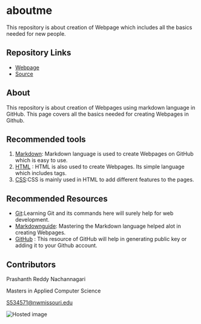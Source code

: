 # aboutme

This repository is about creation of Webpage which includes all the basics needed for new people.


## Repository Links 

- [Webpage](https://prashanthr036.github.io/aboutme/) 
- [Source](https://github.com/prashanthr036/aboutme) 


## About

This repository is about creation of Webpages using markdown language in GitHub. This page covers all the basics needed for creating Webpages in Github. 


## Recommended tools

1. [Markdown](https://www.markdowntutorial.com/): Markdown language is used to create Webpages on GitHub which is easy to use.
1. [HTML](https://www.tutorialspoint.com/html/) : HTML is also used to create Webpages. Its simple language which includes tags.
1. [CSS](https://www.tutorialspoint.com/css/):CSS is mainly used in HTML to add different features to the pages.


## Recommended Resources

- [Git](https://www.tutorialspoint.com/git/):Learning Git and its commands here will surely help for web development.
- [Markdownguide](https://guides.github.com/features/mastering-markdown/): Mastering the Markdown language helped alot in creating Webpages. 
- [GitHub](https://help.github.com/articles/generating-a-new-ssh-key-and-adding-it-to-the-ssh-agent/) : This resource of GitHub will help in generating public key or adding it to your Github account.


## Contributors

Prashanth Reddy Nachannagari

Masters in Applied Computer Science

S534571@nwmissouri.edu

![Hosted image](https://images.freecreatives.com/wp-content/uploads/2015/06/super-car-hd-desktop-wallpaper.jpg)

